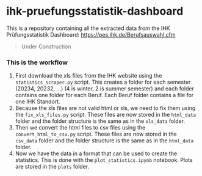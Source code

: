 # ihk-pruefungsstatistik-dashboard

This is a repository containing all the extracted data from the IHK Prüfungsstatistik Dashboard: <https://pes.ihk.de/Berufsauswahl.cfm>

> Under Construction

### This is the workflow

1. First download the xls files from the IHK website using the `statistics_scraper.py` script.
This creates a folder for each semester (20234, 20232, ...) (4 is winter, 2 is summer semester) and each folder contains one folder for each Beruf. Each Beruf folder contains a file for one IHK Standort.
2. Because the xls files are not valid html or xls, we need to fix them using the `fix_xls_files.py` script.
These files are now stored in the `html_data` folder and the folder structure is the same as in the `xls_data` folder.
3. Then we convert the html files to csv files using the `convert_html_to_csv.py` script.
These files are now stored in the `csv_data` folder and the folder structure is the same as in the `html_data` folder.
4. Now we have the data in a format that can be used to create the statistics. This is done with the `plot_statistics.ipynb` notebook.
Plots are stored in the `plots` folder.